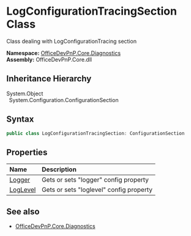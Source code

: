 # LogConfigurationTracingSection Class
 Class dealing with LogConfigurationTracing section   

**Namespace:** [OfficeDevPnP.Core.Diagnostics](OfficeDevPnP.Core.Diagnostics.md)  
**Assembly:** OfficeDevPnP.Core.dll  
## Inheritance Hierarchy
System.Object  
&ensp;System.Configuration.ConfigurationSection  
## Syntax
```C#
public class LogConfigurationTracingSection: ConfigurationSection
```
## Properties
|**Name**|**Description**|
|:-----|:-----|
| [Logger](OfficeDevPnP.Core.Diagnostics.LogConfigurationTracingSection.Logger.md) | Gets or sets "logger" config property
| [LogLevel](OfficeDevPnP.Core.Diagnostics.LogConfigurationTracingSection.LogLevel.md) | Gets or sets "loglevel" config property
## See also
- [OfficeDevPnP.Core.Diagnostics](OfficeDevPnP.Core.Diagnostics.md)
